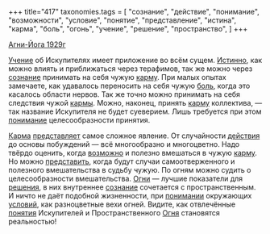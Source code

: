 +++
title="417"
taxonomies.tags = [
 "сознание",
 "действие",
 "понимание",
 "возможности",
 "условие",
 "понятие",
 "представление",
 "истина",
 "карма",
 "боль",
 "огонь",
 "учение",
 "решение",
 "пространство",
]
+++

[Агни-Йога 1929г](/agni/1929)

[Учение](/tags/учение) об Искупителях имеет приложение во всём сущем. [Истинно](/tags/истина), как можно влиять и приближаться через терафимов, так же можно через [сознание](/tags/сознание) принимать на себя чужую [карму](/tags/карма). При малых опытах замечаете, как удавалось переносить на себя чужую [боль](/tags/боль), когда это касалось области нервов. Так же точно можно принимать на себя следствия чужой [кармы](/tags/карма). Можно, наконец, принять [карму](/tags/карма) коллектива, — так название Искупителя не будет суеверием. Лишь требуется при этом [понимание](/tags/понимание) целесообразности принятия.   

[Карма](/tags/карма) [представляет](/tags/представление) самое сложное явление. От случайности [действия](/tags/действие) до основы побуждений — всё многообразно и многоцветно. Надо твёрдо оценить, когда [возможно](/tags/возможности) и полезно вмешаться в чужую [карму](/tags/карма). Но можно [представить](/tags/представление), когда будут случаи самоотверженного и полезного вмешательства в судьбу чужую. По огням можно судить о целесообразности вмешательства. [Огни](/tags/огонь) — лучшие показатели для [решения](/tags/решение), в них внутреннее [сознание](/tags/сознание) сочетается с пространственным. И ничто не даёт подобной жизненности, при [понимании](/tags/понимание) окружающих [условий](/tags/условие), как разноцветные вехи огней. Видите, как отвлечённые [понятия](/tags/понятие) Искупителей и Пространственного [Огня](/tags/огонь) становятся реальностью!